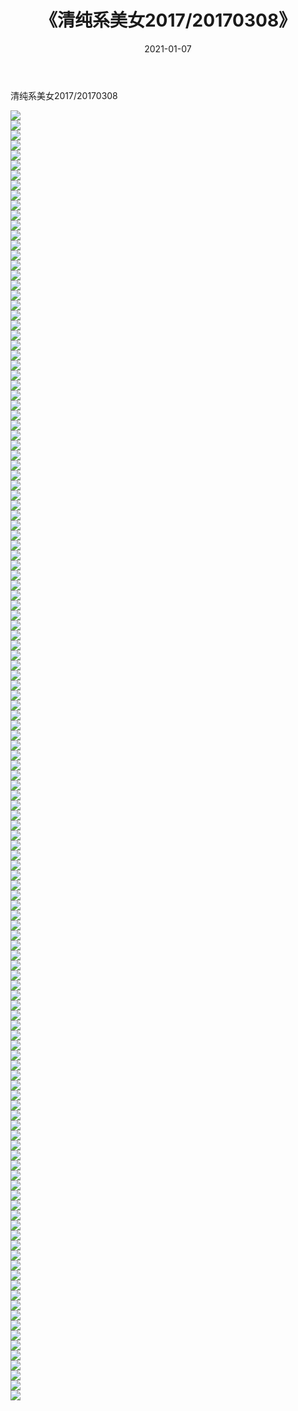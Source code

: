 ﻿---
layout: post
title:  《清纯系美女2017/20170308》
date:   2021-01-07
img: http://img.660000.xyz/Sharelink/清纯系美女/2017/20170308/000.jpg
categories: [美女, 清纯, 唯美]
---

清纯系美女2017/20170308

 ![](http://img.660000.xyz/Sharelink/清纯系美女/2017/20170308/001.jpg) <br>![](http://img.660000.xyz/Sharelink/清纯系美女/2017/20170308/002.jpg) <br>![](http://img.660000.xyz/Sharelink/清纯系美女/2017/20170308/003.jpg) <br>![](http://img.660000.xyz/Sharelink/清纯系美女/2017/20170308/004.jpg) <br>![](http://img.660000.xyz/Sharelink/清纯系美女/2017/20170308/005.jpg) <br>![](http://img.660000.xyz/Sharelink/清纯系美女/2017/20170308/006.jpg) <br>![](http://img.660000.xyz/Sharelink/清纯系美女/2017/20170308/007.jpg) <br>![](http://img.660000.xyz/Sharelink/清纯系美女/2017/20170308/008.jpg) <br>![](http://img.660000.xyz/Sharelink/清纯系美女/2017/20170308/009.jpg) <br>![](http://img.660000.xyz/Sharelink/清纯系美女/2017/20170308/010.jpg) <br>![](http://img.660000.xyz/Sharelink/清纯系美女/2017/20170308/011.jpg) <br>![](http://img.660000.xyz/Sharelink/清纯系美女/2017/20170308/012.jpg) <br>![](http://img.660000.xyz/Sharelink/清纯系美女/2017/20170308/013.jpg) <br>![](http://img.660000.xyz/Sharelink/清纯系美女/2017/20170308/014.jpg) <br>![](http://img.660000.xyz/Sharelink/清纯系美女/2017/20170308/015.jpg) <br>![](http://img.660000.xyz/Sharelink/清纯系美女/2017/20170308/016.jpg) <br>![](http://img.660000.xyz/Sharelink/清纯系美女/2017/20170308/017.jpg) <br>![](http://img.660000.xyz/Sharelink/清纯系美女/2017/20170308/018.jpg) <br>![](http://img.660000.xyz/Sharelink/清纯系美女/2017/20170308/019.png) <br>![](http://img.660000.xyz/Sharelink/清纯系美女/2017/20170308/020.png) <br>![](http://img.660000.xyz/Sharelink/清纯系美女/2017/20170308/021.png) <br>![](http://img.660000.xyz/Sharelink/清纯系美女/2017/20170308/022.png) <br>![](http://img.660000.xyz/Sharelink/清纯系美女/2017/20170308/023.png) <br>![](http://img.660000.xyz/Sharelink/清纯系美女/2017/20170308/024.png) <br>![](http://img.660000.xyz/Sharelink/清纯系美女/2017/20170308/025.png) <br>![](http://img.660000.xyz/Sharelink/清纯系美女/2017/20170308/026.png) <br>![](http://img.660000.xyz/Sharelink/清纯系美女/2017/20170308/027.png) <br>![](http://img.660000.xyz/Sharelink/清纯系美女/2017/20170308/028.png) <br>![](http://img.660000.xyz/Sharelink/清纯系美女/2017/20170308/029.png) <br>![](http://img.660000.xyz/Sharelink/清纯系美女/2017/20170308/030.png) <br>![](http://img.660000.xyz/Sharelink/清纯系美女/2017/20170308/031.png) <br>![](http://img.660000.xyz/Sharelink/清纯系美女/2017/20170308/032.png) <br>![](http://img.660000.xyz/Sharelink/清纯系美女/2017/20170308/033.png) <br>![](http://img.660000.xyz/Sharelink/清纯系美女/2017/20170308/034.png) <br>![](http://img.660000.xyz/Sharelink/清纯系美女/2017/20170308/035.png) <br>![](http://img.660000.xyz/Sharelink/清纯系美女/2017/20170308/036.png) <br>![](http://img.660000.xyz/Sharelink/清纯系美女/2017/20170308/037.png) <br>![](http://img.660000.xyz/Sharelink/清纯系美女/2017/20170308/038.png) <br>![](http://img.660000.xyz/Sharelink/清纯系美女/2017/20170308/039.png) <br>![](http://img.660000.xyz/Sharelink/清纯系美女/2017/20170308/040.png) <br>![](http://img.660000.xyz/Sharelink/清纯系美女/2017/20170308/041.png) <br>![](http://img.660000.xyz/Sharelink/清纯系美女/2017/20170308/042.png) <br>![](http://img.660000.xyz/Sharelink/清纯系美女/2017/20170308/043.png) <br>![](http://img.660000.xyz/Sharelink/清纯系美女/2017/20170308/044.png) <br>![](http://img.660000.xyz/Sharelink/清纯系美女/2017/20170308/045.png) <br>![](http://img.660000.xyz/Sharelink/清纯系美女/2017/20170308/046.png) <br>![](http://img.660000.xyz/Sharelink/清纯系美女/2017/20170308/047.png) <br>![](http://img.660000.xyz/Sharelink/清纯系美女/2017/20170308/048.png) <br>![](http://img.660000.xyz/Sharelink/清纯系美女/2017/20170308/049.png) <br>![](http://img.660000.xyz/Sharelink/清纯系美女/2017/20170308/050.png) <br>![](http://img.660000.xyz/Sharelink/清纯系美女/2017/20170308/051.png) <br>![](http://img.660000.xyz/Sharelink/清纯系美女/2017/20170308/052.png) <br>![](http://img.660000.xyz/Sharelink/清纯系美女/2017/20170308/053.png) <br>![](http://img.660000.xyz/Sharelink/清纯系美女/2017/20170308/054.png) <br>![](http://img.660000.xyz/Sharelink/清纯系美女/2017/20170308/055.png) <br>![](http://img.660000.xyz/Sharelink/清纯系美女/2017/20170308/056.png) <br>![](http://img.660000.xyz/Sharelink/清纯系美女/2017/20170308/057.jpg) <br>![](http://img.660000.xyz/Sharelink/清纯系美女/2017/20170308/058.jpg) <br>![](http://img.660000.xyz/Sharelink/清纯系美女/2017/20170308/059.jpg) <br>![](http://img.660000.xyz/Sharelink/清纯系美女/2017/20170308/060.jpg) <br>![](http://img.660000.xyz/Sharelink/清纯系美女/2017/20170308/061.jpg) <br>![](http://img.660000.xyz/Sharelink/清纯系美女/2017/20170308/062.jpg) <br>![](http://img.660000.xyz/Sharelink/清纯系美女/2017/20170308/063.jpg) <br>![](http://img.660000.xyz/Sharelink/清纯系美女/2017/20170308/064.jpg) <br>![](http://img.660000.xyz/Sharelink/清纯系美女/2017/20170308/065.jpg) <br>![](http://img.660000.xyz/Sharelink/清纯系美女/2017/20170308/066.jpg) <br>![](http://img.660000.xyz/Sharelink/清纯系美女/2017/20170308/067.jpg) <br>![](http://img.660000.xyz/Sharelink/清纯系美女/2017/20170308/068.jpg) <br>![](http://img.660000.xyz/Sharelink/清纯系美女/2017/20170308/069.jpg) <br>![](http://img.660000.xyz/Sharelink/清纯系美女/2017/20170308/070.jpg) <br>![](http://img.660000.xyz/Sharelink/清纯系美女/2017/20170308/071.jpg) <br>![](http://img.660000.xyz/Sharelink/清纯系美女/2017/20170308/072.jpg) <br>![](http://img.660000.xyz/Sharelink/清纯系美女/2017/20170308/073.jpg) <br>![](http://img.660000.xyz/Sharelink/清纯系美女/2017/20170308/074.jpg) <br>![](http://img.660000.xyz/Sharelink/清纯系美女/2017/20170308/075.jpg) <br>![](http://img.660000.xyz/Sharelink/清纯系美女/2017/20170308/076.jpg) <br>![](http://img.660000.xyz/Sharelink/清纯系美女/2017/20170308/077.jpg) <br>![](http://img.660000.xyz/Sharelink/清纯系美女/2017/20170308/078.jpg) <br>![](http://img.660000.xyz/Sharelink/清纯系美女/2017/20170308/079.jpg) <br>![](http://img.660000.xyz/Sharelink/清纯系美女/2017/20170308/080.jpg) <br>![](http://img.660000.xyz/Sharelink/清纯系美女/2017/20170308/081.jpg) <br>![](http://img.660000.xyz/Sharelink/清纯系美女/2017/20170308/082.png) <br>![](http://img.660000.xyz/Sharelink/清纯系美女/2017/20170308/083.png) <br>![](http://img.660000.xyz/Sharelink/清纯系美女/2017/20170308/084.png) <br>![](http://img.660000.xyz/Sharelink/清纯系美女/2017/20170308/085.png) <br>![](http://img.660000.xyz/Sharelink/清纯系美女/2017/20170308/086.png) <br>![](http://img.660000.xyz/Sharelink/清纯系美女/2017/20170308/087.png) <br>![](http://img.660000.xyz/Sharelink/清纯系美女/2017/20170308/088.png) <br>![](http://img.660000.xyz/Sharelink/清纯系美女/2017/20170308/089.png) <br>![](http://img.660000.xyz/Sharelink/清纯系美女/2017/20170308/090.png) <br>![](http://img.660000.xyz/Sharelink/清纯系美女/2017/20170308/091.png) <br>![](http://img.660000.xyz/Sharelink/清纯系美女/2017/20170308/092.png) <br>![](http://img.660000.xyz/Sharelink/清纯系美女/2017/20170308/093.png) <br>![](http://img.660000.xyz/Sharelink/清纯系美女/2017/20170308/094.png) <br>![](http://img.660000.xyz/Sharelink/清纯系美女/2017/20170308/095.png) <br>![](http://img.660000.xyz/Sharelink/清纯系美女/2017/20170308/096.png) <br>![](http://img.660000.xyz/Sharelink/清纯系美女/2017/20170308/097.png) <br>![](http://img.660000.xyz/Sharelink/清纯系美女/2017/20170308/098.png) <br>![](http://img.660000.xyz/Sharelink/清纯系美女/2017/20170308/099.png) <br>![](http://img.660000.xyz/Sharelink/清纯系美女/2017/20170308/100.png) <br>![](http://img.660000.xyz/Sharelink/清纯系美女/2017/20170308/101.png) <br>![](http://img.660000.xyz/Sharelink/清纯系美女/2017/20170308/102.png) <br>![](http://img.660000.xyz/Sharelink/清纯系美女/2017/20170308/103.png) <br>![](http://img.660000.xyz/Sharelink/清纯系美女/2017/20170308/104.png) <br>![](http://img.660000.xyz/Sharelink/清纯系美女/2017/20170308/105.png) <br>![](http://img.660000.xyz/Sharelink/清纯系美女/2017/20170308/106.png) <br>![](http://img.660000.xyz/Sharelink/清纯系美女/2017/20170308/107.png) <br>![](http://img.660000.xyz/Sharelink/清纯系美女/2017/20170308/108.png) <br>![](http://img.660000.xyz/Sharelink/清纯系美女/2017/20170308/109.png) <br>![](http://img.660000.xyz/Sharelink/清纯系美女/2017/20170308/110.png) <br>![](http://img.660000.xyz/Sharelink/清纯系美女/2017/20170308/111.png) <br>![](http://img.660000.xyz/Sharelink/清纯系美女/2017/20170308/112.png) <br>![](http://img.660000.xyz/Sharelink/清纯系美女/2017/20170308/113.png) <br>![](http://img.660000.xyz/Sharelink/清纯系美女/2017/20170308/114.png) <br>![](http://img.660000.xyz/Sharelink/清纯系美女/2017/20170308/115.png) <br>![](http://img.660000.xyz/Sharelink/清纯系美女/2017/20170308/116.png) <br>![](http://img.660000.xyz/Sharelink/清纯系美女/2017/20170308/117.png) <br>![](http://img.660000.xyz/Sharelink/清纯系美女/2017/20170308/118.png) <br>![](http://img.660000.xyz/Sharelink/清纯系美女/2017/20170308/119.png) <br>![](http://img.660000.xyz/Sharelink/清纯系美女/2017/20170308/120.png) <br>![](http://img.660000.xyz/Sharelink/清纯系美女/2017/20170308/121.png) <br>![](http://img.660000.xyz/Sharelink/清纯系美女/2017/20170308/122.png) <br>![](http://img.660000.xyz/Sharelink/清纯系美女/2017/20170308/123.png) <br>![](http://img.660000.xyz/Sharelink/清纯系美女/2017/20170308/124.png) <br>![](http://img.660000.xyz/Sharelink/清纯系美女/2017/20170308/125.png) <br>![](http://img.660000.xyz/Sharelink/清纯系美女/2017/20170308/126.png) <br>![](http://img.660000.xyz/Sharelink/清纯系美女/2017/20170308/127.png) <br>![](http://img.660000.xyz/Sharelink/清纯系美女/2017/20170308/128.png) <br>![](http://img.660000.xyz/Sharelink/清纯系美女/2017/20170308/129.png) <br>